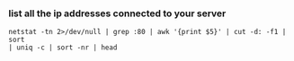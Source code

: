 ### list all the ip addresses connected to your server

    netstat -tn 2>/dev/null | grep :80 | awk '{print $5}' | cut -d: -f1 | sort 
    | uniq -c | sort -nr | head
